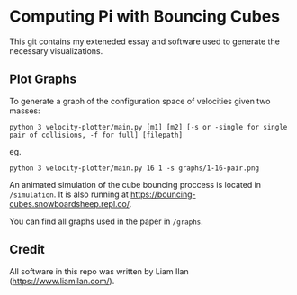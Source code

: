 # Computing Pi with Bouncing Cubes
This git contains my exteneded essay and software used to generate the necessary visualizations.

## Plot Graphs

To generate a graph of the configuration space of velocities given two masses:
```
python 3 velocity-plotter/main.py [m1] [m2] [-s or -single for single pair of collisions, -f for full] [filepath]
```

eg.
```
python 3 velocity-plotter/main.py 16 1 -s graphs/1-16-pair.png
```

An animated simulation of the cube bouncing proccess is located in `/simulation`. It is also running at https://bouncing-cubes.snowboardsheep.repl.co/.

You can find all graphs used in the paper in `/graphs`. 

## Credit
All software in this repo was written by Liam Ilan (https://www.liamilan.com/).